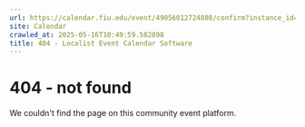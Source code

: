 ```yaml
---
url: https://calendar.fiu.edu/event/49056012724808/confirm?instance_id=49056012764769&return=https%3A%2F%2Fcalendar.fiu.edu%2Fcalendar%3Fevent_types%255B%255D%3D121719
site: Calendar
crawled_at: 2025-05-16T10:49:59.582898
title: 404 - Localist Event Calendar Software
---
```


# 404 - not found
We couldn't find the page on this community event platform.

